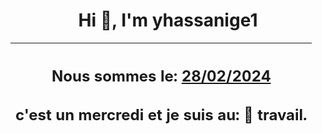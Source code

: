 <h1 align='center'>Hi 👋, I'm yhassanige1</h1>
<div align='center'>

|<h2 align='center'>Nous sommes le: <u>28/02/2024</u></h2><h2 align='center'>c'est un mercredi et je suis au: 🏢 travail.</h2>|
|---
</div>
